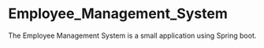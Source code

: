 # Employee_Management_System
The Employee Management System is a small application using Spring boot.

